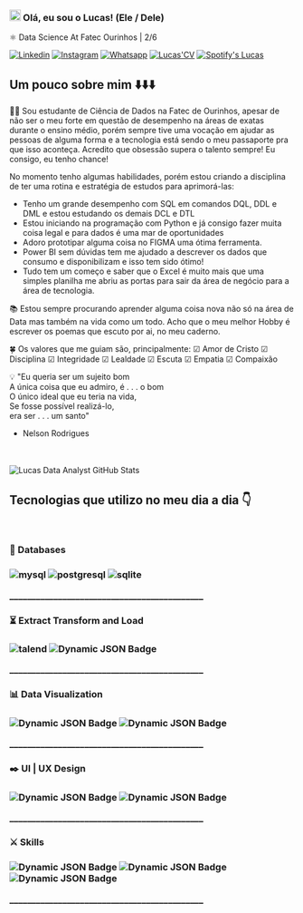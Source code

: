 ###  <img src="https://user-images.githubusercontent.com/31570331/115619477-4a629400-a2ca-11eb-9b77-335a74feda93.gif" style="max-width: 100%; display: inline-block;" data-target="animated-image.originalImage" width= 20px> Olá, eu sou o Lucas! (Ele / Dele)
⚛️ Data Science At Fatec Ourinhos | 2/6

[![Linkedin](https://img.shields.io/badge/LinkedIn-0077B5?style=flat&logo=linkedin&logoColor=white)](https://www.linkedin.com/in/lucas-data-analyst/) [![Instagram](https://img.shields.io/badge/Instagram-E4405F?style=flat&logo=instagram&logoColor=white)](https://www.instagram.com/luquinhas.adriano?igsh=MWJlOTJoZm41bG1rZA%3D%3D&utm_source=qr) [![Whatsapp](https://img.shields.io/badge/WhatsApp-25D366?style=flat&logo=whatsapp&logoColor=white)](https://api.whatsapp.com/send?phone=+5514998755704&text=Oi!%20vi%20seu%20perfil,%20no%20Github/Linkedin.%20Podemos%20Conversar?) [![Lucas'CV](https://img.shields.io/badge/Lucas'CV-2B579A?style=flat&logo=microsoft-word&logoColor=white)](https://www.linkedin.com/in/lucas-data-analyst/overlay/1706074331538/single-media-viewer/?profileId=ACoAACvbaCgBYmLno7bRLLqy6uZjqfrPvJ1ynIA)
[![Spotify's Lucas](https://img.shields.io/badge/Spotify-1ED760?&style=flat&logo=spotify&logoColor=white)](https://open.spotify.com/user/lucassantos_skyfall)

## Um pouco sobre mim ⬇️⬇️⬇️

👨‍💼 Sou estudante de Ciência de Dados na Fatec de Ourinhos, apesar de não ser o meu forte em questão de desempenho na áreas de exatas durante o ensino médio, porém sempre tive uma vocação em ajudar as pessoas de alguma forma e a tecnologia está sendo o meu passaporte pra que isso aconteça. Acredito que obsessão supera o talento sempre! Eu consigo, eu tenho chance!

No momento tenho algumas habilidades, porém estou criando a disciplina de ter uma rotina e estratégia de estudos para aprimorá-las:
- Tenho um grande desempenho com SQL em comandos DQL, DDL e DML e estou estudando os demais DCL e DTL
- Estou iniciando na programação com Python e já consigo fazer muita coisa legal e para dados é uma mar de oportunidades
- Adoro prototipar alguma coisa no FIGMA uma ótima ferramenta.
- Power BI sem dúvidas tem me ajudado a descrever os dados que consumo e disponibilizam e isso tem sido ótimo!
- Tudo tem um começo e saber que o Excel é muito mais que uma simples planilha me abriu as portas para sair da área de negócio para a área de tecnologia.

📚 Estou sempre procurando aprender alguma coisa nova não só na área de Data mas também na vida como um todo. Acho que o meu melhor Hobby é escrever os poemas que escuto por ai, no meu caderno.

🍀 Os valores que me guiam são, principalmente:
☑ Amor de Cristo
☑ Disciplina
☑ Integridade
☑ Lealdade
☑ Escuta
☑ Empatia
☑ Compaixão

💡 "Eu queria ser um sujeito bom <br/>
 A única coisa que eu admiro, é . . . o bom <br/>
 O único ideal que eu teria na vida, <br/>
 Se fosse possível realizá-lo, <br/>
 era ser . . . um santo" <br/>
 - Nelson Rodrigues <br/><br/><br/>

![Lucas Data Analyst GitHub Stats](https://github-readme-stats.vercel.app/api?username=lucas-santos-data-analyst&show_icons=true&theme=tokyonight)


## Tecnologias que utilizo no meu dia a dia 👇


<div style="display: inline_block"><br/>
    <h3>💽 Databases<h3>
    <img align="center" alt="mysql" src="https://img.shields.io/badge/MySQL-005C84?style=flat&logo=mysql&logoColor=white"/>
    <img align="center" alt="postgresql" src="https://img.shields.io/badge/PostgreSQL-316192?style=flat&logo=postgresql&logoColor=white"/>
    <img align="center" alt="sqlite" src="https://img.shields.io/badge/SQLite-07405E?style=flat&logo=sqlite&logoColor=white"/>
    <p>____________________________________________<p>
    <h3>⏳ Extract Transform and Load <h3>
    <img align="center" alt="talend" src="https://img.shields.io/badge/Talend-FF6D70?style=flat&amp;logo=Talend&amp;&logoColor=white"/>
    <img align="center" alt="Dynamic JSON Badge" src="https://img.shields.io/badge/-Power%20Query-F2C811?style=flat&amp;logo=Power-Query&amp;logoColor=black">
    <p>____________________________________________<p>
    <h3>📊 Data Visualization <h3>
    <img align="center" alt="Dynamic JSON Badge" src="https://img.shields.io/badge/-Power%20BI-F2C811?style=flat&amp;logo=Power-BI&amp;logoColor=black">
    <img align="center" alt="Dynamic JSON Badge" src="https://img.shields.io/badge/Google%20Sheets-34A853?style=flat&logo=google-sheets&logoColor=white">
    <p>____________________________________________<p>
    <h3>✒️ UI | UX Design <h3>
    <img align="center" alt="Dynamic JSON Badge" src="https://img.shields.io/badge/Figma-F24E1E?style=flat&logo=figma&logoColor=white">
    <img align="center" alt="Dynamic JSON Badge" src="https://img.shields.io/badge/Canva-%2300C4CC.svg?&style=flat&logo=Canva&logoColor=white">
    <p>____________________________________________<p>
    <h3>⚔️ Skills <h3>
    <img align="center" alt="Dynamic JSON Badge" src="https://img.shields.io/badge/Python-3776AB?style=flat&logo=python&logoColor=white">
    <img align="center" alt="Dynamic JSON Badge" src="https://img.shields.io/badge/R-276DC3?style=flat&logo=r&logoColor=white">
    <img align="center" alt="Dynamic JSON Badge" src="https://img.shields.io/badge/Google_Cloud-4285F4?style=flat&logo=google-cloud&logoColor=white">
    <p>____________________________________________<p>
</div>
